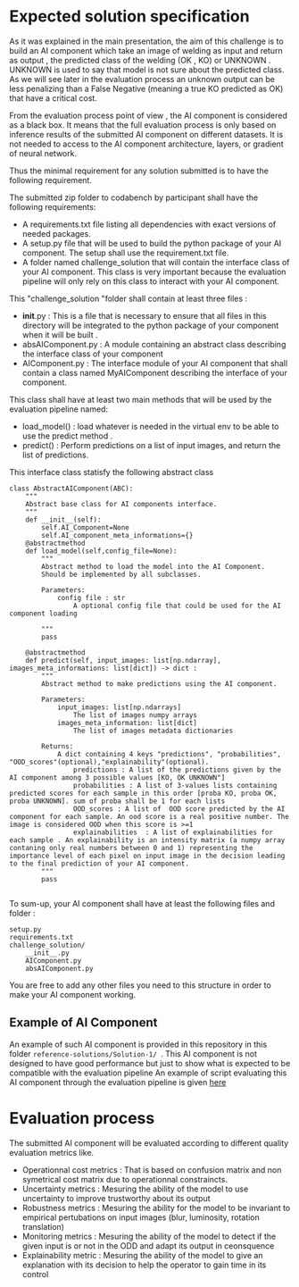 # Expected solution specification

As it was explained in the main presentation, the aim of this challenge is to build an AI component which take an image of welding as input and return as output , the predicted class of the welding (OK , KO) or UNKNOWN . UNKNOWN is used to say that model is not sure about the predicted class. As we will see later in the evaluation process an unknown output can be less penalizing than a False Negative (meaning a true KO predicted as OK) that have a critical cost.

From the evaluation process point of view , the AI component is considered as a black box. It means that the full evaluation process is only based on inference results of the submitted AI component on different datasets. It is not needed to access to the AI component architecture, layers, or gradient of neural network.

Thus the minimal requirement for any solution submitted is to have the following requirement.

The submitted zip folder to codabench by participant shall have the following requirements:

- A requirements.txt file listing all dependencies with exact versions of needed packages.
- A setup.py file that will be used to build the python package of your AI component. The setup shall use the requirement.txt file.
- A folder named challenge_solution that will contain the interface class of your AI component. This class is very important because the evaluation pipeline will only rely on this class 
to interact with your AI component.

This "challenge_solution "folder shall contain at least three files :
- __init__.py : This is a file that is necessary to ensure that all files in this directory will be integrated to the python package of your component when it will be built .
- absAIComponent.py : A module containing an abstract class describing the interface class of your component
- AIComponent.py : The interface module of your AI component that shall contain a class named MyAIComponent describing the interface of your component.

This class shall have at least two main methods that will be used by the evaluation pipeline named:
- load_model() : load whatever is needed in the virtual env to be able to use the predict method .
- predict() : Perform predictions on a list of input images, and return the list of predictions.

This interface class statisfy the following abstract class

```
class AbstractAIComponent(ABC):
    """
    Abstract base class for AI components interface.
    """
    def __init__(self):
        self.AI_Component=None
        self.AI_component_meta_informations={}
    @abstractmethod
    def load_model(self,config_file=None):
        """
        Abstract method to load the model into the AI Component.
        Should be implemented by all subclasses.
        
        Parameters:
            config file : str
                A optional config file that could be used for the AI component loading
        
        """
        pass

    @abstractmethod
    def predict(self, input_images: list[np.ndarray], images_meta_informations: list[dict]) -> dict :
        """
        Abstract method to make predictions using the AI component.
        
        Parameters:
            input_images: list[np.ndarrays]
                The list of images numpy arrays
            images_meta_information: list[dict]
                The list of images metadata dictionaries 
                
        Returns:
            A dict containing 4 keys "predictions", "probabilities", "OOD_scores"(optional),"explainability"(optional). 
                predictions : A list of the predictions given by the AI component among 3 possible values [KO, OK UNKNOWN"]
                probabilities : A list of 3-values lists containing predicted scores for each sample in this order [proba KO, proba OK, proba UNKNOWN]. sum of proba shall be 1 for each lists  
                OOD_scores : A list of  OOD score predicted by the AI component for each sample. An ood score is a real positive number. The image is considered OOD when this score is >=1
                explainabilities  : A list of explainabilities for each sample . An explainability is an intensity matrix (a numpy array contaning only real numbers between 0 and 1) representing the importance level of each pixel on input image in the decision leading to the final prediction of your AI component. 
        """
        pass


```
To sum-up, your AI component shall have at least the following files and folder :

```
setup.py
requirements.txt
challenge_solution/
    __init__.py
	AIComponent.py
	absAIComponent.py
```
You are free to add any other files you need to this structure in order to make your AI component working.

## Example of AI Component

An example of such AI component is provided in this repository in this folder ```reference-solutions/Solution-1/ ```.
This AI component is not designed to have good performance but just to show what is expected to be compatible with the evaluation pipeline
An example of script evaluating this AI component through the evaluation pipeline is given [here](../examples/03-Evaluate_solution.ipynb)

# Evaluation process

The submitted AI component will be evaluated according to different quality evaluation metrics like. 

- Operationnal cost metrics : That is based on confusion matrix and non symetrical cost matrix due to operationnal constraincts.
- Uncertainty metrics : Mesuring the ability of the model to use uncertainty to improve trustworthy about its output
- Robustness metrics :  Mesuring the ability for the model to be invariant to empirical pertubations on input images (blur, luminosity, rotation translation)
- Monitoring metrics : Mesuring the ability of the model to detect if the given input is or not in the ODD and adapt its output in ceonsquence
- Explainability metric :  Mesuring the ability of the model to give an explanation with its decision to help the operator to gain time in its control
 

